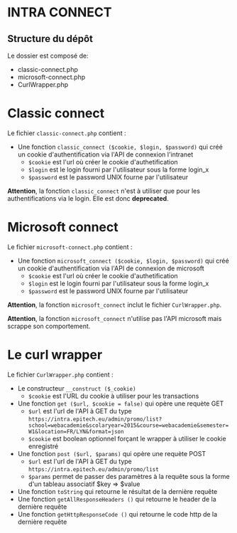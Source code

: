 # INTRA CONNECT

## Structure du dépôt
Le dossier est composé de:
* classic-connect.php
* microsoft-connect.php
* CurlWrapper.php

# Classic connect
Le fichier `classic-connect.php` contient :
* Une fonction `classic_connect ($cookie, $login, $password)` qui créé un cookie d'authentification via l'API de connexion l'intranet 
    * `$cookie` est l'url où créer le cookie d'authetification
    * `$login` est le login fourni par l'utilisateur sous la forme login\_x
    * `$password` est le password UNIX fourne par l'utilisateur

__Attention__, la fonction `classic_connect` n'est à utiliser que pour les authentifications via le login. Elle est donc __deprecated__.

# Microsoft connect
Le fichier `microsoft-connect.php` contient :
* Une fonction `microsoft_connect ($cookie, $login, $password)` qui créé un cookie d'authentification via l'API de connexion de microsoft
    * `$cookie` est l'url où créer le cookie d'authetification
    * `$login` est le login fourni par l'utilisateur sous la forme login\_x
    * `$password` est le password UNIX fourne par l'utilisateur

__Attention__, la fonction `microsoft_connect` inclut le fichier `CurlWrapper.php`.

__Attention__, la fonction `microsoft_connect` n'utilise pas l'API microsoft mais scrappe son comportement.

# Le curl wrapper
Le fichier `CurlWrapper.php` contient :
* Le constructeur `__construct ($_cookie)`
    * `$cookie` est l'URL du cookie à utiliser pour les transactions
* Une fonction `get ($url, $cookie = false)` qui opère une requète GET
    * `$url` est l'url de l'API à GET du type `https://intra.epitech.eu/admin/promo/list?school=webacademie&scolaryear=2015&course=webacademie&semester=W1&location=FR/LYN&format=json`
    * `$cookie` est boolean optionnel forçant le wrapper à utiliser le cookie enregistré
* Une fonction `post ($url, $params)` qui opère une requète POST
    * `$url` est l'url de l'API à GET du type `https://intra.epitech.eu/admin/promo/list`
    * `$params` permet de passer des paramètres à la requête sous la forme d'un tableau associatif $key => $value
* Une fonction `toString` qui retourne le résultat de la dernière requête
* Une fonction `getAllResponseHeaders ()` qui retourne le header de la dernière requête
* Une fonction `getHttpResponseCode ()` qui retourne le code http de la dernière requête
